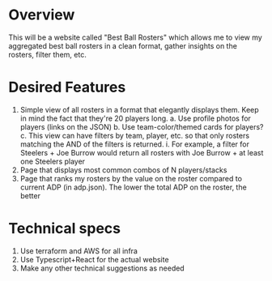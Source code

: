 # Overview
This will be a website called "Best Ball Rosters" which allows me to view my aggregated best ball rosters in a clean format, gather insights on the rosters, filter them, etc.

# Desired Features
1. Simple view of all rosters in a format that elegantly displays them. Keep in mind the fact that they're 20 players long.
  a. Use profile photos for players (links on the JSON)
  b. Use team-color/themed cards for players?
  c. This view can have filters by team, player, etc. so that only rosters matching the AND of the filters is returned.
    i. For example, a filter for Steelers + Joe Burrow would return all rosters with Joe Burrow + at least one Steelers player
2. Page that displays most common combos of N players/stacks
3. Page that ranks my rosters by the value on the roster compared to current ADP (in adp.json). The lower the total ADP on the roster, the better

# Technical specs
1. Use terraform and AWS for all infra
2. Use Typescript+React for the actual website
3. Make any other technical suggestions as needed
